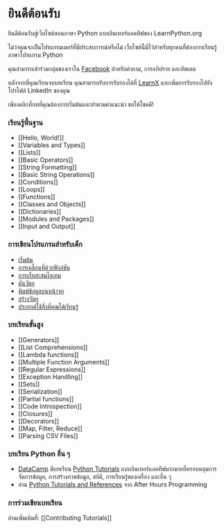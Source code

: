 # ยินดีต้อนรับ

ยินดีต้อนรับสู่เว็บไซต์สอนภาษา Python แบบอินเทอร์แอคทีฟของ LearnPython.org

ไม่ว่าคุณจะเป็นโปรแกรมเมอร์ที่มีประสบการณ์หรือไม่ เว็บไซต์นี้มีไว้สำหรับทุกคนที่ต้องการเรียนรู้ภาษาโปรแกรม Python<br>

คุณสามารถเข้าร่วมกลุ่มของเราใน <a href="http://www.facebook.com/groups/180708015327157/">Facebook</a> สำหรับคำถาม, การอภิปราย และอัพเดต

หลังจากที่คุณเรียนจบบทเรียน คุณสามารถรับการรับรองได้ที่ [LearnX](https://www.learnx.org) และเพิ่มการรับรองไปยังโปรไฟล์ LinkedIn ของคุณ

เพียงคลิกที่บทที่คุณต้องการเริ่มต้นและทำตามคำแนะนำ ขอให้โชคดี!<br>


### เรียนรู้พื้นฐาน

- [[Hello, World!]]
- [[Variables and Types]]
- [[Lists]]
- [[Basic Operators]]
- [[String Formatting]]
- [[Basic String Operations]]
- [[Conditions]]
- [[Loops]]
- [[Functions]]
- [[Classes and Objects]]
- [[Dictionaries]]
- [[Modules and Packages]]
- [[Input and Output]]


### การเขียนโปรแกรมสำหรับเด็ก
- [เริ่มต้น](https://codingforkids.io/play/python/intro-level1)
- [การเคลื่อนที่ด้วยฟังก์ชัน](https://codingforkids.io/play/python/intro-level2)
- [การเก็บสะสมไอเทม](https://codingforkids.io/play/python/intro-level3)
- [ดันวัตถุ](https://codingforkids.io/play/python/intro-level4)
- [พิมพ์ข้อมูลบนหน้าจอ](https://codingforkids.io/play/python/intro-level5)
- [สร้างวัตถุ](https://codingforkids.io/play/python/intro-level6)
- [ประยุกต์ใช้สิ่งที่คุณได้เรียนรู้](https://codingforkids.io/play/python/intro-level7)


### บทเรียนขั้นสูง

- [[Generators]]
- [[List Comprehensions]]
- [[Lambda functions]]
- [[Multiple Function Arguments]]
- [[Regular Expressions]]
- [[Exception Handling]]
- [[Sets]]
- [[Serialization]]
- [[Partial functions]]
- [[Code Introspection]]
- [[Closures]]
- [[Decorators]]
- [[Map, Filter, Reduce]]
- [[Parsing CSV Files]]

### บทเรียน Python อื่น ๆ

- [DataCamp](https://datacamp.pxf.io/c/67577/1012793/13294?sharedId=learnpython.org) มีบทเรียน [Python Tutorials](https://datacamp.pxf.io/c/67577/1012793/13294?sharedId=learnpython.org) แบบอินเทอร์แอคทีฟมากมายที่ครอบคลุมการจัดการข้อมูล, การสร้างภาพข้อมูล, สถิติ, การเรียนรู้ของเครื่อง และอื่น ๆ
- อ่าน [Python Tutorials and References](http://www.afterhoursprogramming.com/index.php?article=181) จาก After Hours Programming

### การร่วมเขียนบทเรียน

อ่านเพิ่มเติมที่: [[Contributing Tutorials]]
